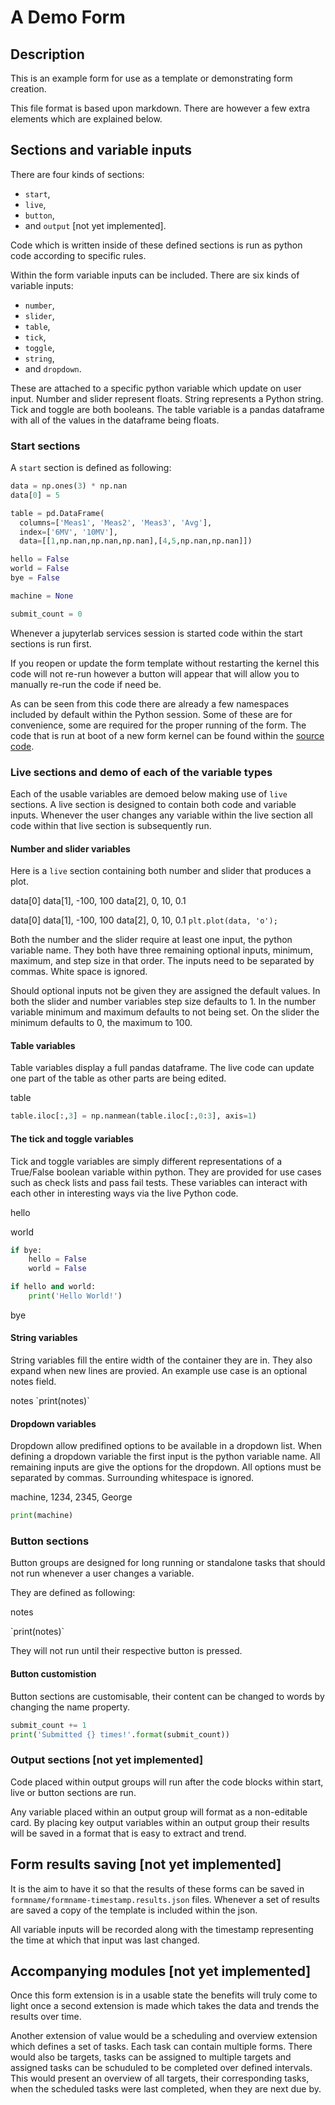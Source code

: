 <!-- markdownlint-disable MD033 -->

# A Demo Form

## Description

This is an example form for use as a template or demonstrating
form creation.

This file format is based upon markdown. There are however a few
extra elements which are explained below.

## Sections and variable inputs

There are four kinds of sections:

* `start`,
* `live`,
* `button`,
* and `output` [not yet implemented].

Code which is written inside of these defined sections is run
as python code according to specific rules.

Within the form variable inputs can be included.
There are six kinds of variable inputs:

* `number`,
* `slider`,
* `table`,
* `tick`,
* `toggle`,
* `string`,
* and `dropdown`.

These are attached to a specific python variable which update on
user input. Number and slider represent floats. String represents a Python
string. Tick and toggle are both booleans. The table variable is a pandas
dataframe with all of the values in the dataframe being floats.

### Start sections

A `start` section is defined as following:

<section-start>

```python
data = np.ones(3) * np.nan
data[0] = 5

table = pd.DataFrame(
  columns=['Meas1', 'Meas2', 'Meas3', 'Avg'],
  index=['6MV', '10MV'],
  data=[[1,np.nan,np.nan,np.nan],[4,5,np.nan,np.nan]])

hello = False
world = False
bye = False

machine = None

submit_count = 0
```

</section-start>

Whenever a jupyterlab services session is started
code within the start sections is run first.

If you reopen or update the form template without restarting the kernel
this code will not re-run however a button will appear that will allow you to
manually re-run the code if need be.

As can be seen from this code there are already a few namespaces included by
default within the Python session. Some of these are for convenience, some are
required for the proper running of the form. The code that is run at boot of
a new form kernel can be found within the
[source code](https://github.com/SimonBiggs/jupyterlab-form/blob/master/src/angular-app/services/session-start-code.ts).

### Live sections and demo of each of the variable types

Each of the usable variables are demoed below making use of `live` sections.
A live section is designed to contain both code and variable inputs. Whenever
the user changes any variable within the live section all code within
that live section is subsequently run.

#### Number and slider variables

Here is a `live` section containing both number and slider that produces a
plot.

<section-live>
<variable-number>data[0]</variable-number>
<variable-number>data[1], -100, 100</variable-number>
<variable-number>data[2], 0, 10, 0.1</variable-number>

<variable-slider>data[0]</variable-slider>
<variable-slider>
  data[1],
  -100,
  100
</variable-slider>
<variable-slider>
  data[2],
  0,
  10,
  0.1
</variable-slider>
`plt.plot(data, 'o');`
</section-live>

Both the number and the slider require at least one input, the python variable
name. They both have three remaining optional inputs, minimum, maximum, and
step size in that order. The inputs need to be separated by commas. White space
is ignored.

Should optional inputs not be given they are assigned the default values. In
both the slider and number variables step size defaults to 1. In the number
variable minimum and maximum defaults to not being set. On the slider the
minimum defaults to 0, the maximum to 100.

#### Table variables

Table variables display a full pandas dataframe. The live code can update one
part of the table as other parts are being edited.

<section-live>
<variable-table>table</variable-table>

```python
table.iloc[:,3] = np.nanmean(table.iloc[:,0:3], axis=1)
```

</section-live>

#### The tick and toggle variables

Tick and toggle variables are simply different representations of a True/False
boolean variable within python. They are provided for use cases such as check
lists and pass fail tests. These variables can interact with each other in
interesting ways via the live Python code.

<section-live>
<variable-tick>hello</variable-tick>

<variable-tick>world</variable-tick>

```python
if bye:
    hello = False
    world = False

if hello and world:
    print('Hello World!')
```

<variable-toggle>bye</variable-toggle>
</section-live>

#### String variables

String variables fill the entire width of the container they are in. They also
expand when new lines are provied. An example use case is an optional notes
field.

<section-live>
<variable-string>notes</variable-string>
`print(notes)`
</section-live>

#### Dropdown variables

Dropdown allow predifined options to be available in a dropdown list. When
defining a dropdown variable the first input is the python variable name. All
remaining inputs are give the options for the dropdown. All options must be
separated by commas. Surrounding whitespace is ignored.

<section-live>
<variable-dropdown>machine,
  1234,
  2345,
  George
</variable-dropdown>

```python
print(machine)
```

</section-live>

### Button sections

Button groups are designed for long running or standalone tasks that
should not run whenever a user changes a variable.

They are defined as following:

<variable-string>notes</variable-string>

<section-button>
`print(notes)`
</section-button>

They will not run until their respective button is pressed.

#### Button customistion

Button sections are customisable, their content can be changed to words by
changing the name property.

<section-button name="Submit">

```python
submit_count += 1
print('Submitted {} times!'.format(submit_count))
```

</section-button>

### Output sections [not yet implemented]

Code placed within output groups will run after the code blocks within start,
live or button sections are run.

Any variable placed within an output group will format as a non-editable card.
By placing key output variables within an output group their results will be
saved in a format that is easy to extract and trend.

## Form results saving [not yet implemented]

It is the aim to have it so that the results of these forms can be
saved in `formname/formname-timestamp.results.json` files.
Whenever a set of results are saved a copy of the template is included within
the json.

All variable inputs will be recorded along with the timestamp representing the
time at which that input was last changed.

## Accompanying modules [not yet implemented]

Once this form extension is in a usable state the benefits will truly come to
light once a second extension is made  which takes the data and trends the
results over time.

Another extension of value would be a scheduling and overview extension
which defines a set of tasks. Each task can contain multiple forms.
There would also be targets, tasks can be assigned to multiple targets
and assigned tasks can be schuduled to be completed over defined intervals.
This would present an overview of all targets, their corresponding tasks,
when the scheduled tasks were last completed, when they are next due by.